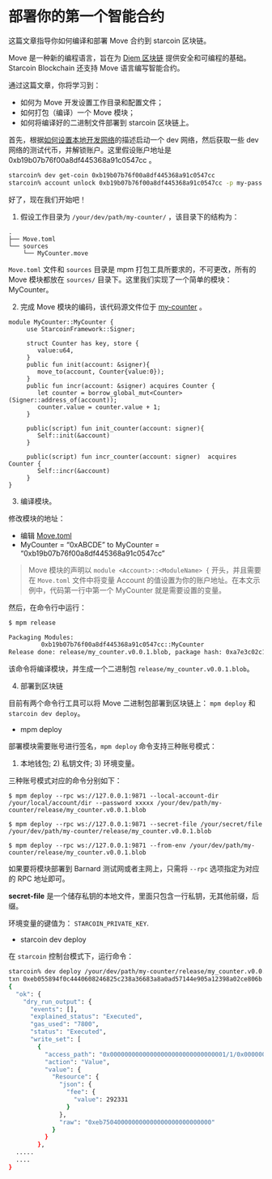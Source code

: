 # 部署你的第一个智能合约

这篇文章指导你如何编译和部署 Move 合约到 starcoin 区块链。

Move 是一种新的编程语言，旨在为 [Diem 区块链](https://github.com/deim/diem) 提供安全和可编程的基础。 Starcoin Blockchain 还支持 Move 语言编写智能合约。

通过这篇文章，你将学习到：

- 如何为 Move 开发设置工作目录和配置文件；
- 如何打包（编译）一个 Move 模块；
- 如何将编译好的二进制文件部署到 starcoin 区块链上。

首先，根据[如何设置本地开发网络](../02-getting-started/02-setup/03-dev-network.md)的描述启动一个 dev 网络，然后获取一些 dev 网络的测试代币，并解锁账户。这里假设账户地址是 0xb19b07b76f00a8df445368a91c0547cc 。

```bash
starcoin% dev get-coin 0xb19b07b76f00a8df445368a91c0547cc
starcoin% account unlock 0xb19b07b76f00a8df445368a91c0547cc -p my-pass
```

好了，现在我们开始吧！

1. 假设工作目录为 `/your/dev/path/my-counter/` ，该目录下的结构为：

```
.
├── Move.toml
└── sources
    └── MyCounter.move
```

`Move.toml` 文件和 `sources` 目录是 mpm 打包工具所要求的，不可更改，所有的 Move 模块都放在 `sources/` 目录下。这里我们实现了一个简单的模块：MyCounter。

2. 完成 Move 模块的编码，该代码源文件位于 [my-counter](https://github.com/starcoinorg/starcoin-cookbook/blob/main/examples/my-counter/sources/MyCounter.move) 。

```
module MyCounter::MyCounter {
     use StarcoinFramework::Signer;

     struct Counter has key, store {
        value:u64,
     }
     public fun init(account: &signer){
        move_to(account, Counter{value:0});
     }
     public fun incr(account: &signer) acquires Counter {
        let counter = borrow_global_mut<Counter>(Signer::address_of(account));
        counter.value = counter.value + 1;
     }

     public(script) fun init_counter(account: signer){
        Self::init(&account)
     }

     public(script) fun incr_counter(account: signer)  acquires Counter {
        Self::incr(&account)
     }
}
```

3. 编译模块。

修改模块的地址：

- 编辑 [Move.toml](https://github.com/starcoinorg/starcoin-cookbook/blob/main/examples/my-counter/Move.toml)
- MyCounter = “0xABCDE” to MyCounter = “0xb19b07b76f00a8df445368a91c0547cc”

> Move 模块的声明以 `module <Account>::<ModuleName> {` 开头，并且需要在 `Move.toml` 文件中将变量 Account 的值设置为你的账户地址。在本文示例中，代码第一行中第一个 MyCounter 就是需要设置的变量。

然后，在命令行中运行：

```bash
$ mpm release

Packaging Modules:
         0xb19b07b76f00a8df445368a91c0547cc::MyCounter
Release done: release/my_counter.v0.0.1.blob, package hash: 0xa7e3c02c102c85708c6fa8c9f84064d09cf530b9581278aa92568d67131c3b6d
```

该命令将编译模块，并生成一个二进制包 `release/my_counter.v0.0.1.blob`。

4. 部署到区块链

目前有两个命令行工具可以将 Move 二进制包部署到区块链上：
`mpm deploy` 和 `starcoin dev deploy`。

- mpm deploy

部署模块需要账号进行签名，`mpm deploy` 命令支持三种账号模式：
1) 本地钱包; 2) 私钥文件; 3) 环境变量。

三种账号模式对应的命令分别如下：

```
$ mpm deploy --rpc ws://127.0.0.1:9871 --local-account-dir /your/local/account/dir --password xxxxx /your/dev/path/my-counter/release/my_counter.v0.0.1.blob

$ mpm deploy --rpc ws://127.0.0.1:9871 --secret-file /your/secret/file /your/dev/path/my-counter/release/my_counter.v0.0.1.blob

$ mpm deploy --rpc ws://127.0.0.1:9871 --from-env /your/dev/path/my-counter/release/my_counter.v0.0.1.blob
```

如果要将模块部署到 Barnard 测试网或者主网上，只需将 `--rpc` 选项指定为对应的 RPC 地址即可。

**secret-file** 是一个储存私钥的本地文件，里面只包含一行私钥，无其他前缀，后缀。

环境变量的键值为： `STARCOIN_PRIVATE_KEY`.

- starcoin dev deploy 

在 `starcoin` 控制台模式下，运行命令：

```bash
starcoin% dev deploy /your/dev/path/my-counter/release/my_counter.v0.0.1.blob -s 0xb19b07b76f00a8df445368a91c0547cc -b
txn 0xeb055894f0c4440608246825c238a36683a8a0ad57144e905a12398a02ce806b submitted.
{
  "ok": {
    "dry_run_output": {
      "events": [],
      "explained_status": "Executed",
      "gas_used": "7800",
      "status": "Executed",
      "write_set": [
        {
          "access_path": "0x00000000000000000000000000000001/1/0x00000000000000000000000000000001::TransactionFee::TransactionFee<0x00000000000000000000000000000001::STC::STC>",
          "action": "Value",
          "value": {
            "Resource": {
              "json": {
                "fee": {
                  "value": 292331
                }
              },
              "raw": "0xeb750400000000000000000000000000"
            }
          }
        },
  .....
  ....
}
```
